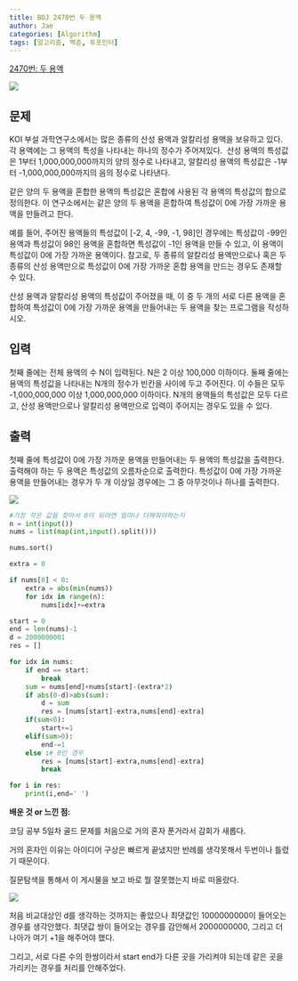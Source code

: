 ```yaml
---
title: BOJ 2470번 두 용액
author: Jae
categories: [Algorithm]
tags: [알고리즘, 백준, 투포인터]
---
```


[2470번: 두 용액](https://www.acmicpc.net/problem/2470)

![](https://images.velog.io/images/a87380/post/4c5dd431-76ac-4927-b2f0-c99ee2812ec3/image.png)

## 문제

KOI 부설 과학연구소에서는 많은 종류의 산성 용액과 알칼리성 용액을 보유하고 있다. 각 용액에는 그 용액의 특성을 나타내는 하나의 정수가 주어져있다.  산성 용액의 특성값은 1부터 1,000,000,000까지의 양의 정수로 나타내고, 알칼리성 용액의 특성값은 -1부터 -1,000,000,000까지의 음의 정수로 나타낸다.

같은 양의 두 용액을 혼합한 용액의 특성값은 혼합에 사용된 각 용액의 특성값의 합으로 정의한다. 이 연구소에서는 같은 양의 두 용액을 혼합하여 특성값이 0에 가장 가까운 용액을 만들려고 한다.

예를 들어, 주어진 용액들의 특성값이 [-2, 4, -99, -1, 98]인 경우에는 특성값이 -99인 용액과 특성값이 98인 용액을 혼합하면 특성값이 -1인 용액을 만들 수 있고, 이 용액이 특성값이 0에 가장 가까운 용액이다. 참고로, 두 종류의 알칼리성 용액만으로나 혹은 두 종류의 산성 용액만으로 특성값이 0에 가장 가까운 혼합 용액을 만드는 경우도 존재할 수 있다.

산성 용액과 알칼리성 용액의 특성값이 주어졌을 때, 이 중 두 개의 서로 다른 용액을 혼합하여 특성값이 0에 가장 가까운 용액을 만들어내는 두 용액을 찾는 프로그램을 작성하시오.

## 입력

첫째 줄에는 전체 용액의 수 N이 입력된다. N은 2 이상 100,000 이하이다. 둘째 줄에는 용액의 특성값을 나타내는 N개의 정수가 빈칸을 사이에 두고 주어진다. 이 수들은 모두 -1,000,000,000 이상 1,000,000,000 이하이다. N개의 용액들의 특성값은 모두 다르고, 산성 용액만으로나 알칼리성 용액만으로 입력이 주어지는 경우도 있을 수 있다.

## 출력

첫째 줄에 특성값이 0에 가장 가까운 용액을 만들어내는 두 용액의 특성값을 출력한다. 출력해야 하는 두 용액은 특성값의 오름차순으로 출력한다. 특성값이 0에 가장 가까운 용액을 만들어내는 경우가 두 개 이상일 경우에는 그 중 아무것이나 하나를 출력한다.

![](https://images.velog.io/images/a87380/post/3b64fd76-e860-468d-af5b-dfbc1ba54980/image.png)

```python
#가장 작은 값을 찾아서 0이 되려면 얼마나 더해줘야하는지
n = int(input())
nums = list(map(int,input().split()))

nums.sort()

extra = 0

if nums[0] < 0:
    extra = abs(min(nums))
    for idx in range(n):
        nums[idx]+=extra

start = 0
end = len(nums)-1
d = 2000000001
res = []

for idx in nums:
    if end == start:
        break
    sum = nums[end]+nums[start]-(extra*2)
    if abs(0-d)>abs(sum):
        d = sum
        res = [nums[start]-extra,nums[end]-extra]
    if(sum<0):
        start+=1
    elif(sum>0):
        end-=1
    else :# 0인 경우
        res = [nums[start]-extra,nums[end]-extra]
        break

for i in res:
    print(i,end=' ')
```

**배운 것 or 느낀 점:**

코딩 공부 5일차 골드 문제를 처음으로 거의 혼자 푼거라서 감회가 새롭다.

거의 혼자인 이유는 아이디어 구상은 빠르게 끝냈지만 반례를 생각못해서 두번이나 틀렸기 때문이다.

질문탐색을 통해서 이 게시물을 보고 바로 뭘 잘못했는지 바로 떠올랐다.

![](https://images.velog.io/images/a87380/post/1fdef0e4-0600-4c1d-8b85-ee4904011666/image.png)

처음 비교대상인 d를 생각하는 것까지는 좋았으나 최댓값인 1000000000이 들어오는 경우를 생각안했다. 최댓값 쌍이 들어오는 경우를 감안해서 2000000000, 그리고 더 나아가 여기 +1을 해주어야 했다.

그리고, 서로 다른 수의 한쌍이라서 start end가 다른 곳을 가리켜야 되는데 같은 곳을 가리키는 경우를 처리를 안해주었다.
